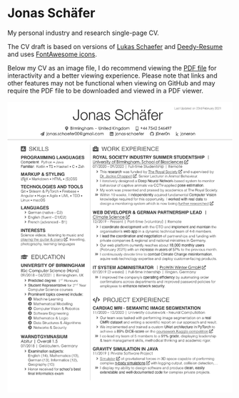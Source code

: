 # Jonas Schäfer

My personal industry and research single-page CV.

The CV draft is based on versions of [Lukas Schaefer](https://github.com/LukasSchaefer/CV) and [Deedy-Resume](https://github.com/deedy/Deedy-Resume) and uses [FontAwesome icons](https://fontawesome.com).

Below my CV as an image file, I do recommend viewing the [PDF file](CV.pdf) for interactivity and a better viewing experience. Please note that links and other features may not be functional when viewing on GitHub and may require the PDF file to be downloaded and viewed in a PDF viewer.
<br><br>
![CV](alt-format/CV.jpg)